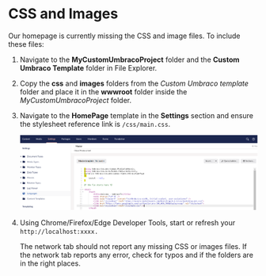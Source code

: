 # CSS and Images

Our homepage is currently missing the CSS and image files. To include these files:

1. Navigate to the **MyCustomUmbracoProject** folder and the **Custom Umbraco Template** folder in File Explorer.
2. Copy the **css** and **images** folders from the _Custom Umbraco template_ folder and place it in the **wwwroot** folder inside the _MyCustomUmbracoProject_ folder.
3. Navigate to the **HomePage** template in the **Settings** section and ensure the stylesheet reference link is `/css/main.css`.

    ![Stylesheet reference](images/Master-Template.png)
4. Using Chrome/Firefox/Edge Developer Tools, start or refresh your `http://localhost:xxxx.`

    The network tab should not report any missing CSS or images files. If the network tab reports any error, check for typos and if the folders are in the right places.
